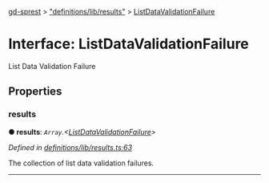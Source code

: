 [gd-sprest](../README.md) > ["definitions/lib/results"](../modules/_definitions_lib_results_.md) > [ListDataValidationFailure](../interfaces/_definitions_lib_results_.listdatavalidationfailure.md)



# Interface: ListDataValidationFailure


List Data Validation Failure


## Properties
<a id="results"></a>

###  results

**●  results**:  *`Array`.<[ListDataValidationFailure](_definitions_lib_results_.listdatavalidationfailure.md)>* 

*Defined in [definitions/lib/results.ts:63](https://github.com/gunjandatta/sprest/blob/3de79f1/src/definitions/lib/results.ts#L63)*



The collection of list data validation failures.




___


